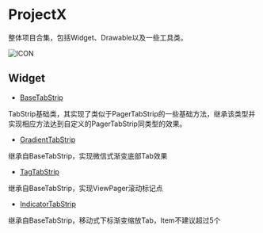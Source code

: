 # ProjectX
  整体项目合集，包括Widget、Drawable以及一些工具类。
  
![ICON](https://github.com/AlexMofer/ProjectX/blob/master/ProjectX.png)
  
## Widget
- [BaseTabStrip](https://github.com/AlexMofer/ProjectX/tree/master/basetabstrip)

TabStrip基础类，其实现了类似于PagerTabStrip的一些基础方法，继承该类型并实现相应方法达到自定义的PagerTabStrip同类型的效果。

- [GradientTabStrip](https://github.com/AlexMofer/ProjectX/tree/master/gradienttabstrip)

继承自BaseTabStrip，实现微信式渐变底部Tab效果

- [TagTabStrip](https://github.com/AlexMofer/ProjectX/tree/master/tagtabstrip)

继承自BaseTabStrip，实现ViewPager滚动标记点

- [IndicatorTabStrip](https://github.com/AlexMofer/ProjectX/tree/master/indicatortabstrip)

继承自BaseTabStrip，移动式下标渐变缩放Tab，Item不建议超过5个